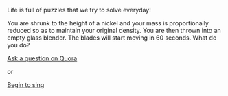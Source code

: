 Life is full of puzzles that we try to solve everyday!

You are shrunk to the height of a nickel 
and your mass is proportionally reduced 
so as to maintain your original density. 
You are then thrown into an empty glass blender. 
The blades will start moving in 60 seconds. 
What do you do?

[Ask a question on Quora](../ask-on-quora/ask-on-quora.md)

or

[Begin to sing](../sing/sing.md)